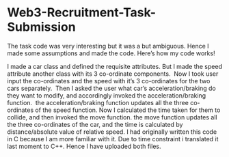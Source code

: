 # Web3-Recruitment-Task-Submission
The task code was very interesting but it was a but ambiguous. Hence I made some assumptions and made the code. Here’s how my code works!  

I made a car class and defined the requisite attributes. But I made the speed attribute another class with its 3 co-ordinate components.  Now I took user input the co-ordinates and the speed with it’s 3 co-ordinates for the two cars separately. 
 Then I asked the user what car’s acceleration/braking do they want to modify, and accordingly invoked the acceleration/braking function.  the acceleration/braking function updates all the three co-ordinates of the speed function. Now I calculated the time taken for them to collide, and then invoked the move function. the move function updates all the three co-ordinates of the car, and the time is calculated by distance/absolute value of relative speed.
I had originally written this code in C because I am more familiar with it. Due to time constraint i translated it last moment to C++.
Hence I have uploaded both files.
